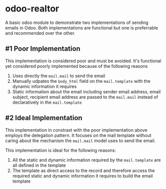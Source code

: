 # odoo-realtor
A basic odoo module to demonstrate two implementations of sending emails in Odoo.
Both implementations are functional but one is preferrable and recommended over the other.

## #1 Poor Implementation
This implementation is considered poor and must be avoided. 
It's functional yet considered poorly implemented because of the following reasons

1. Uses directly the `mail.mail` to send the email
2. Manually udpates the `body_html` field on the `mail.template` with the dynamic information it requires
3. Static information about the email including sender email address, email subject, recipient email address
are passed to the `mail.mail` instead of declaratively in the `mail.template`

## #2 Ideal Implementation
This implementation in constrast with  the poor implementation above employs the delegation pattern.
It focuses on the mail template without caring about the mechanism the `mail.mail` model uses to send the 
email.

This implementation is ideal for the following reasons:
1. All the static and dynamic information required by the `mail.template` are all
defined in the template
2. The template as direct access to the record and therefore access the required static and 
dynamic information it requires to build the email template

